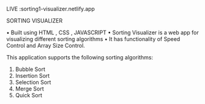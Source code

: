 LIVE :sorting1-visualizer.netlify.app


SORTING VISUALIZER

•	Built using HTML , CSS , JAVASCRIPT
•	Sorting Visualizer is a web app for visualizing different sorting algorithms
•	It has functionality of Speed Control and Array Size Control.


This application supports the following sorting algorithms:

1) Bubble Sort
2) Insertion Sort
3) Selection Sort
4) Merge Sort
5) Quick Sort
